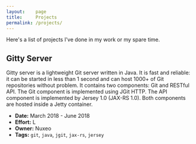 ```yaml
---
layout:    page
title:     Projects
permalink: /projects/
---
```


Here's a list of projects I've done in my work or my spare time.

## Gitty Server

Gitty server is a lightweight Git server written in Java. It is fast and
reliable: it can be started in less than 1 second and can host 1000+ of Git
repositories without problem.
It contains two components: Git and RESTful API.
The Git component is implemented using JGit HTTP.
The API component is implemented by Jersey 1.0 (JAX-RS 1.0). Both components are
hosted inside a Jetty container.

- **Date:** March 2018 - June 2018
- **Effort:** L
- **Owner:** Nuxeo
- **Tags:** `git`, `java`, `jgit`, `jax-rs`, `jersey`
